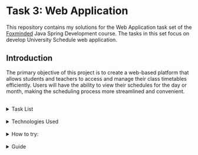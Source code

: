 # Task 3: Web Application

This repository contains my solutions for the Web Application task set of the [Foxminded](https://foxminded.ua/) Java Spring Development course. The tasks in this set focus on develop University Schedule web application.

## Introduction
The primary objective of this project is to create a web-based platform that allows students and teachers to access and manage their class timetables efficiently. Users will have the ability to view their schedules for the day or month, making the scheduling process more streamlined and convenient.

<br>
<details>
<summary>Task List</summary>
<br>
<div style="margin-left: 20px;">
<details>
  <summary> Task 3.1 Planning: Decompose university </summary>

## Important: 

In the next series of tasks you're going to develop Univesity Schedule web application, make sure to give repo meaningful name (ex. university-cms)
## Assignment:

Analyze and decompose University (create UML class diagram for application).
You should make a research and describe university structure. The main feature of the application is Class Timetable for students and teachers. Students or teachers can get their timetable for a day or for a month.

Add png image to the separate GitLab project.

Add text description of main user stories using markup language Example:

Teacher can view own schedule flow:

Given user is logged on as Teacher

- User can see and navigate to `My Schedule` menu
- User should see own Teacher schedule according with selected date/range filter
</details>
<br>
<details>
  <summary> Task 3.2 Bootstrap project </summary>

## Assignment
Create new Spring Boot project using Initializer with dependencies:
Spring Web (Build web, including RESTful, applications using Spring MVC. Uses Apache Tomcat as the default embedded container.)
Spring Data JPA (Persist data in SQL stores with Java Persistence API using Spring Data and Hibernate.)
Thymeleaf (A modern server-side Java template engine for both web and standalone environments. Allows HTML to be correctly displayed in browsers and as static prototypes.)
Flyway Migration (Version control for your database so you can migrate from any version (incl. an empty database) to the latest version of the schema.)
H2 Database or PostgreSQL Driver of your choice
Create model and schema initializing sql migration script according with your UML diagrama

Create JPA repositories and service layer with base CRUD operations

## Important:

From now on you should cover all your code (repository, service) with test in case you add any logic like custom query or multiple repository/service calls in one method

Example:

```
@Repository
public interface GroupRepository extends JpaRepository<Group, Long> {
        
        // should not be covered with test 
	Optional<Group> findByGroupName(String name) throws SQLException;

        // sould be covered with test
	@Query(value = "SELECT gr.* "
			+ "FROM Groups gr inner join (SELECT COUNT(student_id) as studCount, group_id as group_id_counter FROM Students "
			+ "group by group_id " + ") as counter on group_id = group_id_counter "
			+ "WHERE studCount <= :stdCount", nativeQuery = true)
	List<Group> findWithEquelOrLessStudents(@Param("stdCount") int count) throws SQLException;
}
```

```

@Service
public class StudentService {

        // should not be covered with tests
        @Transactional
	public void deleteById(Long id) throws SQLException {
		studentRepository.delete(studentOpt.get());
	}
  
       // should be covered with test
       @Transactional
	public Student addCourse(Long studentId, Long courseId) throws SQLException {
	
		var student = studentRepository.findById(studentId);
		var course = courseRepository.findById(courseId);

		if (course.isPresent() && student.isPresent()) {
			Optional<Course> courseInStudent = student.get().getCourses().stream()
					.filter(c -> c.getId().equals(courseId)).findFirst();
			if (courseInStudent.isEmpty()) {
				student.get().getCourses().add(course.get());
				studentRepository.save(student.get());
				return student.get();
			}
		}

		throw new Somexception("Could not add student to course");
	}

}

```
</details>
<br>
<details>
<summary> Task 3.3 Create basic UI </summary>

## Assignment:
Add Bootstrap js/css support to your project (webjars recommended)

Add basic data generation or migration script to populate your db with sample data

Create welcome page and controller with menu with main entities from your model

## Important use thymeleaf templates and reusable fragments

Create pages with tables to list content from DB for each Entity and link those pages from main menu

Cover controllers with Spring MVC tests
</details>
<br>
<details>
  <summary> Task 3.4 Adding Security </summary>
  
## Assignment

1.  Review your user/roles model, and ask your mentor for clarifications regarding your security model. For example, you can add ADMIN, STUDENT, TEACHER, and STUFF roles.
    
2.  Use form security for user authentication.
    
3.  Create an admin panel for assigning a new user's role and create services that help the admin manage users.
    
4.  add required changes with login/logout functionality and logged-in user information to UI
    

## Read:  
[https://www.baeldung.com/spring-security-login](https://www.baeldung.com/spring-security-login "https://www.baeldung.com/spring-security-login")  
[https://www.baeldung.com/spring-security-method-security](https://www.baeldung.com/spring-security-method-security "https://www.baeldung.com/spring-security-method-security")  
[https://www.thymeleaf.org/doc/articles/springsecurity.html](https://www.thymeleaf.org/doc/articles/springsecurity.html)  
[https://docs.spring.io/spring-security/site/docs/4.2.x/reference/html/test-method.html](https://docs.spring.io/spring-security/site/docs/4.2.x/reference/html/test-method.html "https://docs.spring.io/spring-security/site/docs/4.2.x/reference/html/test-method.html")  
  
Security configuration example:  
  
`@Bean   SecurityFilterChain config(HttpSecurity httpSecurity) throws Exception {    return httpSecurity.authorizeHttpRequests() .requestMatchers("/css/**", "/webjars/**").permitAll() // public matcher first    .requestMatchers("/foo").hasRole("FOO") // single role    .requestMatchers("/bar", "/foo-bar").hasAnyRole("FOO", "FOO_BAR") // multiple roles    .anyRequest().authenticated() // other requests need to have any role    .and().formLogin() .and().build();    }`  

## Example:

    User administration flow
    
    Given User `A` logged in with Admin role
    - User 'A' should be able to navigate to admin panel
    - User without admin role should not have access to user admin panel
    - User 'A' should be able to list all registered users on user admin page
    - User 'A' should be able to set required role for each registered user... etc
  </details>


<br>
  <details>
  <summary> Task 3.5 Implement Course view + edit feature </summary>
  
## Assignment
1.  Using your flows descriptions from task 3.1 create list of flows to implement, call it features, consult with Mentor if required.

##Example:

User administration flow

Given User 'A' logged in with Admin role
- User 'A' should be able to create/read/update/delete courses.
Given User 'B' logged in with Student or Teacher role
- User 'B' should be able to list all courses (read access).
Given User 'C' logged in with Stuff rolef
- User 'C' should be able to create/read/update all courses
- User 'C' should be able to assign/reassign teacher to a course
- User 'C' should be able to assign/reassign groups to a course.
- ... etc

2.  Consider feature implementation as subtask(made in new branch and merged int main/master on completion)

For each feature, implement UI pages(usually list, create, edit, delete, etc), controller/controller methods, service/service methods, repository methods.

Controller tests are mandatory, add other components tests if required

  </details>
<br>
  <details>
  <summary> Task 3.6 Implement Groups view + edit feature</summary>
  
##Assignment
Using your flows descriptions from task 3.1 create list of flows to implement, call it features, consult with Mentor if required.
Example:

User administration flow

```
 Given User `A` logged in with Admin role
	- User 'A' can Create/Read/Update/Delete group information
Given User `B` logged in with Student or Teacher role.
	- User 'A' should be able to list all groups information (read access).
 Given User `C` logged in with Stuff role
	- User 'A' should be able to Create/Read/Update group information.
... etc
```

Consider feature implementation as subtask(made in new branch and merged int main/master on completion)
For each feature, implement UI pages(usually list, create, edit, delete, etc), controller/controller methods, service/service methods, repository methods.

Controller tests are mandatory, add other components tests if required
  </details>
  

  <details>
  <summary> Task 3.7 Implement Students view + edit feature
   </summary>
   
##Assignment
Using your flows descriptions from task 3.1 create list of flows to implement, call it features, consult with Mentor if required.

###Example:

```
Given User `A` logged in with Admin, or Stuff role.
- User 'A' can assign/ reassign Students to Group
Given User `B` logged in with Admin, Stuff, Student, or Teacher role.
- User 'B' should be able to list all students in a group (read access).
... etc

```
Consider feature implementation as subtask(made in new branch and merged into main/master on completion)
For each feature, implement UI pages(usually list, create, edit, delete, etc.), controller/controller methods, service/service methods, repository methods.

Controller tests are mandatory, add other components tests if required.

  </details>
<br>
  <details>
  <summary> Task 3.8 Implement Teachers view + edit features</summary>
  
##Assignment
Using your flows descriptions from task 3.1 create list of flows to implement, call it features, consult with Mentor if required.

###Example:

```
Given User `B` logged in with Teacher role.
- User 'B' should be able to list all its courses.
... etc
```

Consider feature implementation as subtask(made in new branch and merged into main/master on completion)
For each feature, implement UI pages(usually list, create, edit, delete, etc.), controller/controller methods, service/service methods, repository methods.

Controller tests are mandatory, add other components tests if required.Assignment

  </details>
<br>
  <details>
  <summary> Task 3.9 Implement Schedule view + edit features</summary>
  
##Assignment
Using your flows descriptions from task 3.1 create list of flows to implement, call it features, consult with Mentor if required.

###Example:

```
Given User `A` logged in with Admin or Stuff role.
- User 'A' should be able to create/read/update/delete new schedule.
Given User 'B' logged in with Student or Teacher role.
- User 'B' should be able to list all its schedules.
... etc
```

Consider feature implementation as subtask(made in new branch and merged into main/master on completion)
For each feature, implement UI pages(usually list, create, edit, delete, etc.), controller/controller methods, service/service methods, repository methods.

Controller tests are mandatory, add other components tests if required.

  </details>
<br>

<details>
<summary>Task 3.10 Finallize app functionality</summary>

##Assignment

1.  Using your flows descriptions from `task 3.1` create list of flows to implement, call it `features`, consult with Mentor if required.

Example:

    Given Anonymous User `D`
</details>

</div>
</details>
<br>
<details>
  <summary>Technologies Used</summary>
  <br>

*   **Java:** The primary programming language used for the project.
*   **Spring Boot:** The project is built using the Spring Boot framework, which simplifies the development of production-ready applications.
*   **Spring Boot Starters:**
    *   `spring-boot-starter-data-jpa:` Provides support for data access using Java Persistence API (JPA) and Hibernate.
    *   `spring-boot-starter-thymeleaf:` Integrates the Thymeleaf template engine for server-side rendering.
    *   `spring-boot-starter-web:` Includes everything needed to build a web application.
    *   `spring-boot-starter-security:` Provides security features and integration for user authentication and authorization.
*   **Flyway:** A database migration tool used for version control of your database schema.
*   **PostgreSQL Driver:** The PostgreSQL database driver used for database connections.
*   **Testcontainers:** Provides testing support for running dependencies such as databases in containers during testing.
*   **Lombok:** A library that reduces boilerplate code by generating getters, setters, and other common methods at compile time.
*   **Apache Log4j:** A logging framework used for logging and managing application logs.
*   **Webjars:** Web libraries (e.g., Bootstrap, jQuery, FullCalendar, Bootstrap Datepicker, Bootstrap Select, Popper.js, DataTables, Summernote, Dropzone) packaged as JARs for easier integration into your project.
*   **Thymeleaf-Extras-SpringSecurity5:** Thymeleaf extension for Spring Security integration.

</details>

<br>
<details>
  <summary>How to try:</summary>
  <br>


To try this project, you'll need to have [Docker](https://www.docker.com/get-started/) and [Git](https://git-scm.com/book/en/v2/Getting-Started-Installing-Git) installed. Follow the instructions below:

  1. Clone this repository:
      ```
      git clone https://github.com/ZakharKP/learning_foxminded_spring_taskset3.git
      ```

  2. Navigate to the directory "task3_web_application" in the project directory:
  
      ```
      cd <path-to-project>/task3_web_application
      ```
      (probably)
      ```
      cd learning_foxminded_spring_taskset3/task3_web_application
      ```

  3. Run Docker Compose:
      ```
      docker-compose up
      ```
      (or)
      ```
      sudo docker-compose up
      ```

  4. After the app is running, you can use your browser to access the application at [http://localhost:8080](http://localhost:8080)

</details>
<br>
<details>
  <summary>Guide</summary>

 

  When you start the application for the first time, it will automatically populate the database with test data, ensuring a smooth onboarding process:

  - **4 Teachers**
  - **200 Students**
  - **10 Groups**
  - **10 Courses**
  - **Lectures scheduled from today to six months ahead**

## Getting Started

  To explore the university application, follow these steps:

  1. Open your web browser and navigate to [http://localhost:8080](http://localhost:8080).

## Explore as a Guest

  As a guest user, you have access to:

  - A **Welcome Page** with a brief introduction to the university.
  - An overview of the **Course List**.

## Logged-In Users

  Once you log in as a registered user, you can take advantage of the following features:
  - View lists of students, teachers, courses, and groups.
  - Navigate through the university's schedule.

### Admin User

  If you log in as an admin (username: teacher1, password: password1), you have administrative privileges:

  - **Add**, **Edit**, and **Delete** students, lectures, teachers, groups, and courses.
  - Admin also is teacher.

### Teacher User

  As a teacher (usernames from teacher2 to teacher4, passwords from password2 to password4), you can:

  - View your assigned **Courses**, **Groups**, and **Students**.
  - Check your **Personal Schedule**.

### Student User

  If you log in as a student (usernames from student1 to student200, passwords from password1 to password200), you can:

  - Access details about your **Courses**, **Group**, **Teachers**, and **Classmates**.
  - Navigate your **Personal Schedule**.

</details>
